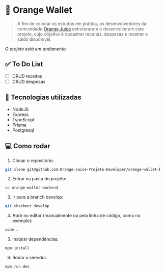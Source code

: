 # 🍊 Orange Wallet

> A fim de colocar os estudos em prática, os desenvolvedores da comunidade <a href="https://digital.fcamara.com.br/orangejuice" target="_blank">Orange Juice</a> estruturaram e desenvolveram este projeto, cujo objetivo é cadastrar receitas, despesas e mostrar o saldo disponível. 

*O projeto está em andamento.*
> 

## ✅ To Do List

- [ ]  CRUD receitas
- [ ]  CRUD despesas

## 🚀 Tecnologias utilizadas

- NodeJS
- Express
- TypeScript
- Prisma
- Postgresql

## 💻 Como rodar

1. Clonar o repositório:

```bash
git clone git@github.com:Orange-Juice-Projeto-Developer/orange-wallet-backend.git
```

2. Entrar na pasta do projeto:

```bash
cd orange-wallet-backend
```

3. Ir para a branch develop:

```bash
git checkout develop
```

4. Abrir no editor (manualmente ou pela linha de código, como no exemplo):

```bash
code .
```

5. Instalar dependências:

```bash
npm install
```

6. Rodar o servidor:

```bash
npm run dev
```